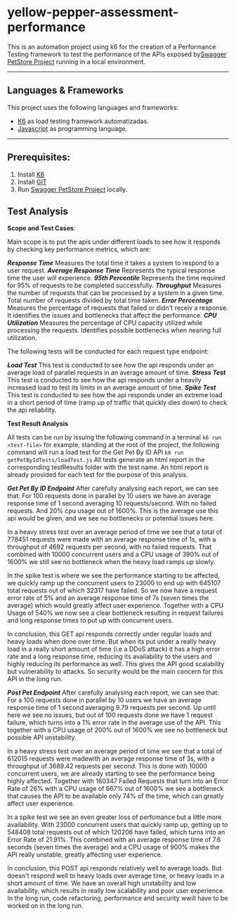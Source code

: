 # yellow-pepper-assessment-performance

This is an automation project using k6 for the creation of a Performance Testing framework to test the performance of the APIs exposed by[Swagger PetStore Project](https://github.com/swagger-api/swagger-petstore) running in a local environment.

***

## Languages & Frameworks

This project uses the following languages and frameworks:

* [K6](https://k6.io/) as load testing framework
  automatizadas.
* [Javascript](https://developer.mozilla.org/es/docs/Web/JavaScript) as programming language.

***

## Prerequisites:

1. Install [K6](https://k6.io/docs/get-started/installation/)
2. Install [GIT](https://git-scm.com)
3. Run [Swagger PetStore Project](https://github.com/swagger-api/swagger-petstore) locally.

## Test Analysis

**Scope and Test Cases**:

Main scope is to put the apis under different loads to see how it responds by checking key performance metrics, which are:

***Response Time***
Measures the total time it takes a system to respond to a user request.
***Average Response Time***
Represents the typical response time the user will experience.
***95th Percentile***
Represents the time required for 95% of requests to be completed successfully.
***Throughput***
Measures the number of requests that can be processed by a system in a given time.
Total number of requests divided by total time taken.
***Error Percentage***
Measures the percentage of requests that failed or didn't receiv a response. It identifies the issues and bottlenecks that affect the performance.
***CPU Utilization***
Measures the percentage of CPU capacity utilized while processing the requests. Identifies possible bottlenecks when nearing full utilization.

The following tests will be conducted for each request type endpoint:

***Load Test***
This test is conducted to see how the api responds under an average load of parallel requests in an average amount of time.
***Stress Test***
This test is conducted to see how the api responds under a heavily increased load to test its limits in an average amount of time.
***Spike Test***
This test is conducted to see how the api responds under an extreme load in a short period of time (ramp up of traffic that quickly dies down) to check the api reliability.

**Test Result Analysis**

All tests can be run by issuing the following command in a terminal
`k6 run <test-file>` for example, standing at the root of the project, the following command will run a load test for the Get Pet By ID API `k6 run getPetByIdTests/loadTest.js`
All tests generate an html report in the corresponding testResults folder with the test name.
An html report is already provided for each test for the purpose of this analysis.

***Get Pet By ID Endpoint***
After carefully analysing each report, we can see that:
For 100 requests done in parallel by 10 users we have an average response time of 1 second averaging 10 requests/second. With no failed requests.
And 20% cpu usage out of 1600%.
This is the average use this api would be given, and we see no bottlenecks or potential issues here.

In a heavy stress test over an average period of time we see that a total of 778451 requests were made with an average response time of 1s, with a throughput of 4692 requests per second, with no failed requests. That combined with 10000 concurrent users and a CPU usage of 390% out of 1600% we still see no bottleneck when the heavy load ramps up slowly.

In the spike test is where we see the performance starting to be affected, we quickly ramp up the concurrent users to 23000 to end up with 645107 total requests out of which 32317 have failed. So we now have a request error rate of 5% and an average response time of 7s (seven times the average) which would greatly affect user experience. Together with a CPU Usage of 540% we now see a clear bottleneck resulting in request failures and long response times to put up with concurrent users.

In conclusion, this GET api responds correctly under regular loads and heavy loads when done over time. But when its put under a really heavy load in a really short amount of time (i.e a DDoS attack) it has a high error rate and a long response time, reducing its availability to the users and highly reducing its performance as well. This gives the API good scalability but vulnerability to attacks. So security would be the main concern for this API in the long run.

***Post Pet Endpoint***
After carefully analysing each report, we can see that:
For a 100 requests done in parallel by 10 users we have an average response time of 1 second averaging 9.79 requests per second. Up until here we see no issues, but out of 100 requests done we have 1 request failure, which turns into a 1% error rate in the average use of the API. This together with a CPU usage of 200% out of 1600% we see no bottleneck but possible API unstability.

In a heavy stress test over an average period of time we see that a total of 612015 requests were madewith an average response time of 3s, with a throughput of 3689.42 requests per second. This is done with 10000 concurrent users, we are already starting to see the performance being highly affected. Together with 160347 Failed Requests that turn into an Error Rate of 26% with a CPU usage of 667% out of 1600% we see a bottleneck that causes the API to be available only 74% of the time, which can greatly affect user experience.

In a spike test we see an even greater loss of perfomance but a little more availability. With 23000 concurrent users that quickly ramp up, getting up to 548408 total requests out of which 120206 have failed, which turns into an Error Rate of 21.91%. This combined with an average response time of 7.6 seconds (seven times the average) and a CPU usage of 900% makes the API really unstable, greatly affecting user experience.

In conclusion, this POST api responds relatively well to average loads. But doesn't respond well to heavy loads over average time, or heavy loads in a short amount of time. We have an overall high unstability and low availability, which results in really low scalability and poor user experience. In the long run, code refactoring, performance and security wwill have to be worked on in the long run.